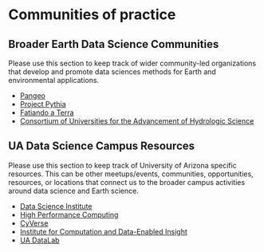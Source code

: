 # Communities of practice

## Broader Earth Data Science Communities

Please use this section to keep track of wider community-led organizations that develop and promote data sciences methods for Earth and environmental applications.

- [Pangeo](https://pangeo.io/)
- [Project Pythia](https://projectpythia.org/)
- [Fatiando a Terra](https://www.fatiando.org/)
- [Consortium of Universities for the Advancement of Hydrologic Science](https://www.cuahsi.org/)

## UA Data Science Campus Resources

Please use this section to keep track of University of Arizona specific resources. This can be other meetups/events, communities, opportunities, resources, or locations that connect us to the broader campus activities around data science and Earth science.

- [Data Science Institute](https://datascience.arizona.edu/)
- [High Performance Computing](https://public.confluence.arizona.edu/display/UAHPC)
- [CyVerse](https://cyverse.org/)
- [Institute for Computation and Data-Enabled Insight](https://datainsight.arizona.edu/)
- [UA DataLab](https://datascience.arizona.edu/education/uarizona-data-lab)